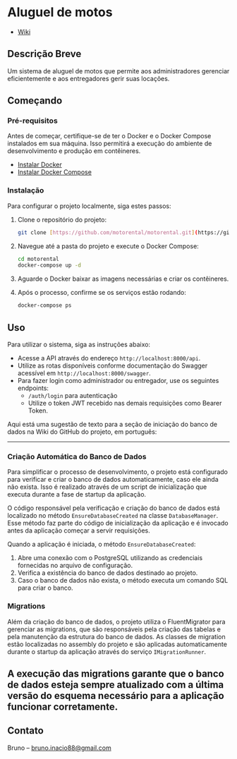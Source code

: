 # Aluguel de motos

- [Wiki](https://github.com/BrunoICardoso/MotoRental/wiki)


## Descrição Breve
Um sistema de aluguel de motos que permite aos administradores gerenciar eficientemente e aos entregadores gerir suas locações.

## Começando

### Pré-requisitos
Antes de começar, certifique-se de ter o Docker e o Docker Compose instalados em sua máquina. Isso permitirá a execução do ambiente de desenvolvimento e produção em contêineres.

- [Instalar Docker](https://docs.docker.com/get-docker/)
- [Instalar Docker Compose](https://docs.docker.com/compose/install/)

### Instalação
Para configurar o projeto localmente, siga estes passos:

1. Clone o repositório do projeto:
   ```sh
   git clone [https://github.com/motorental/motorental.git](https://github.com/BrunoICardoso/MotoRental)
   ```

2. Navegue até a pasta do projeto e execute o Docker Compose:
   ```sh
   cd motorental
   docker-compose up -d
   ```

3. Aguarde o Docker baixar as imagens necessárias e criar os contêineres.

4. Após o processo, confirme se os serviços estão rodando:
   ```sh
   docker-compose ps
   ```

## Uso

Para utilizar o sistema, siga as instruções abaixo:

- Acesse a API através do endereço `http://localhost:8000/api`.
- Utilize as rotas disponíveis conforme documentação do Swagger acessível em `http://localhost:8000/swagger`.
- Para fazer login como administrador ou entregador, use os seguintes endpoints:
  - `/auth/login` para autenticação
  - Utilize o token JWT recebido nas demais requisições como Bearer Token.


Aqui está uma sugestão de texto para a seção de iniciação do banco de dados na Wiki do GitHub do projeto, em português:

---
### Criação Automática do Banco de Dados

Para simplificar o processo de desenvolvimento, o projeto está configurado para verificar e criar o banco de dados automaticamente, caso ele ainda não exista. Isso é realizado através de um script de inicialização que executa durante a fase de startup da aplicação.

O código responsável pela verificação e criação do banco de dados está localizado no método `EnsureDatabaseCreated` na classe `DatabaseManager`. Esse método faz parte do código de inicialização da aplicação e é invocado antes da aplicação começar a servir requisições.

Quando a aplicação é iniciada, o método `EnsureDatabaseCreated`:

1. Abre uma conexão com o PostgreSQL utilizando as credenciais fornecidas no arquivo de configuração.
2. Verifica a existência do banco de dados destinado ao projeto.
3. Caso o banco de dados não exista, o método executa um comando SQL para criar o banco.

### Migrations

Além da criação do banco de dados, o projeto utiliza o FluentMigrator para gerenciar as migrations, que são responsáveis pela criação das tabelas e pela manutenção da estrutura do banco de dados. As classes de migration estão localizadas no assembly do projeto e são aplicadas automaticamente durante o startup da aplicação através do serviço `IMigrationRunner`.

A execução das migrations garante que o banco de dados esteja sempre atualizado com a última versão do esquema necessário para a aplicação funcionar corretamente.
---

## Contato
Bruno – bruno.inacio88@gmail.com
